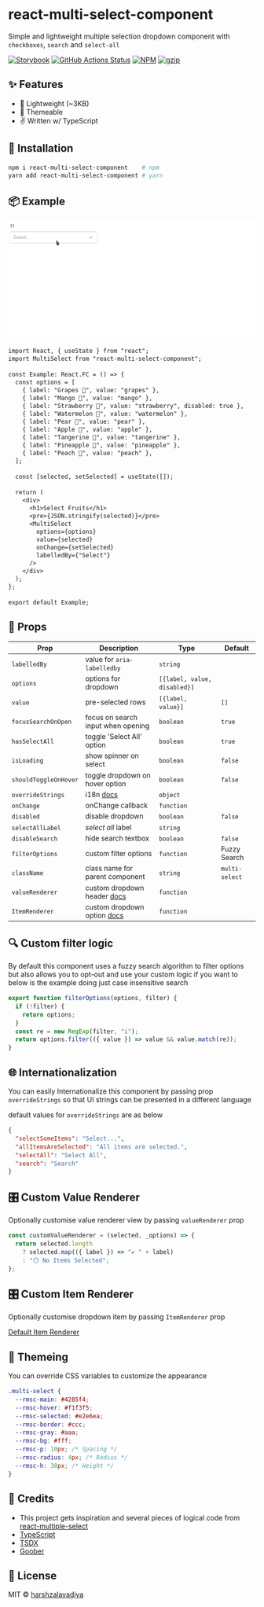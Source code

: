 # react-multi-select-component

Simple and lightweight multiple selection dropdown component with `checkboxes`, `search` and `select-all`

[![Storybook](https://cdn.jsdelivr.net/gh/storybookjs/brand@master/badge/badge-storybook.svg)](https://react-multi-select-component.netlify.com)
[![GitHub Actions Status](https://github.com/harshzalavadiya/react-multi-select-component/workflows/NodeJS/badge.svg)](https://github.com/harshzalavadiya/react-multi-select-component/actions)
[![NPM](https://img.shields.io/npm/v/react-multi-select-component.svg)](https://npm.im/react-multi-select-component)
[![gzip](https://badgen.net/bundlephobia/minzip/react-multi-select-component@latest)](https://bundlephobia.com/result?p=react-multi-select-component@latest)

## ✨ Features

- 🍃 Lightweight (~3KB)
- 💅 Themeable
- ✌ Written w/ TypeScript

## 🔧 Installation

```bash
npm i react-multi-select-component    # npm
yarn add react-multi-select-component # yarn
```

## 📦 Example

![Example](preview.gif)

```tsx
import React, { useState } from "react";
import MultiSelect from "react-multi-select-component";

const Example: React.FC = () => {
  const options = [
    { label: "Grapes 🍇", value: "grapes" },
    { label: "Mango 🥭", value: "mango" },
    { label: "Strawberry 🍓", value: "strawberry", disabled: true },
    { label: "Watermelon 🍉", value: "watermelon" },
    { label: "Pear 🍐", value: "pear" },
    { label: "Apple 🍎", value: "apple" },
    { label: "Tangerine 🍊", value: "tangerine" },
    { label: "Pineapple 🍍", value: "pineapple" },
    { label: "Peach 🍑", value: "peach" },
  ];

  const [selected, setSelected] = useState([]);

  return (
    <div>
      <h1>Select Fruits</h1>
      <pre>{JSON.stringify(selected)}</pre>
      <MultiSelect
        options={options}
        value={selected}
        onChange={setSelected}
        labelledBy={"Select"}
      />
    </div>
  );
};

export default Example;
```

## 👀 Props

| Prop                  | Description                                            | Type                         | Default        |
| --------------------- | ------------------------------------------------------ | ---------------------------- | -------------- |
| `labelledBy`          | value for `aria-labelledby`                            | `string`                     |                |
| `options`             | options for dropdown                                   | `[{label, value, disabled}]` |                |
| `value`               | pre-selected rows                                      | `[{label, value}]`           | `[]`           |
| `focusSearchOnOpen`   | focus on search input when opening                     | `boolean`                    | `true`         |
| `hasSelectAll`        | toggle 'Select All' option                             | `boolean`                    | `true`         |
| `isLoading`           | show spinner on select                                 | `boolean`                    | `false`        |
| `shouldToggleOnHover` | toggle dropdown on hover option                        | `boolean`                    | `false`        |
| `overrideStrings`     | i18n [docs](#-internationalization)                    | `object`                     |                |
| `onChange`            | onChange callback                                      | `function`                   |                |
| `disabled`            | disable dropdown                                       | `boolean`                    | `false`        |
| `selectAllLabel`      | _select all_ label                                     | `string`                     |                |
| `disableSearch`       | hide search textbox                                    | `boolean`                    | `false`        |
| `filterOptions`       | custom filter options                                  | `function`                   | Fuzzy Search   |
| `className`           | class name for parent component                        | `string`                     | `multi-select` |
| `valueRenderer`       | custom dropdown header [docs](#-custom-value-renderer) | `function`                   |                |
| `ItemRenderer`        | custom dropdown option [docs](#-custom-item-renderer)  | `function`                   |                |

## 🔍 Custom filter logic

By default this component uses a fuzzy search algorithm to filter options but also allows you to opt-out and use your custom logic if you want to below is the example doing just case insensitive search

```js
export function filterOptions(options, filter) {
  if (!filter) {
    return options;
  }
  const re = new RegExp(filter, "i");
  return options.filter(({ value }) => value && value.match(re));
}
```

## 🌐 Internationalization

You can easily Internationalize this component by passing prop `overrideStrings` so that UI strings can be presented in a different language

default values for `overrideStrings` are as below

```json
{
  "selectSomeItems": "Select...",
  "allItemsAreSelected": "All items are selected.",
  "selectAll": "Select All",
  "search": "Search"
}
```

## 🎛 Custom Value Renderer

Optionally customise value renderer view by passing `valueRenderer` prop

```js
const customValueRenderer = (selected, _options) => {
  return selected.length
    ? selected.map(({ label }) => "✔️ " + label)
    : "😶 No Items Selected";
};
```

## 🎛 Custom Item Renderer

Optionally customise dropdown item by passing `ItemRenderer` prop

[Default Item Renderer](https://github.com/harshzalavadiya/react-multi-select-component/blob/master/src/select-panel/default-item.tsx#L27-L47)

## 💅 Themeing

You can override CSS variables to customize the appearance

```css
.multi-select {
  --rmsc-main: #4285f4;
  --rmsc-hover: #f1f3f5;
  --rmsc-selected: #e2e6ea;
  --rmsc-border: #ccc;
  --rmsc-gray: #aaa;
  --rmsc-bg: #fff;
  --rmsc-p: 10px; /* Spacing */
  --rmsc-radius: 4px; /* Radius */
  --rmsc-h: 38px; /* Height */
}
```

## 🤠 Credits

- This project gets inspiration and several pieces of logical code from [react-multiple-select](https://github.com/Khan/react-multi-select/)
- [TypeScript](https://github.com/microsoft/typescript)
- [TSDX](https://github.com/jaredpalmer/tsdx)
- [Goober](https://github.com/cristianbote/goober)

## 📜 License

MIT &copy; [harshzalavadiya](https://github.com/harshzalavadiya)

